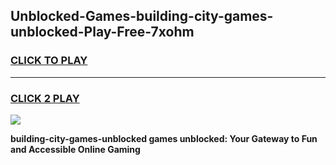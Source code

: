 
## Unblocked-Games-building-city-games-unblocked-Play-Free-7xohm
<h3>
<a href="https://premium76.site?title=building-city-games-unblocked&ref=20A">CLICK TO PLAY</a></h3>
<hr>

<h3>
<a href="https://premium76.site?title=building-city-games-unblocked&ref=20A">CLICK 2 PLAY</a>
  
</h3>

<a href="https://premium76.site?title=building-city-games-unblocked&ref=20A"><img src="https://clearcache.store/games.png"></a>


**building-city-games-unblocked games unblocked: Your Gateway to Fun and Accessible Online Gaming**
